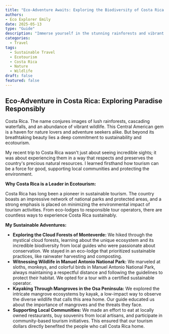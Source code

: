 ```yaml
---
title: "Eco-Adventure Awaits: Exploring the Biodiversity of Costa Rica Sustainably"
authors: 
- Eco Explorer Emily
date: 2025-05-13
type: "Guide"
description: "Immerse yourself in the stunning rainforests and vibrant wildlife of Costa Rica while learning how to travel responsibly and minimize your environmental impact."
categories:
  - Travel
tags:
  - Sustainable Travel
  - Ecotourism
  - Costa Rica
  - Nature
  - Wildlife
draft: false
featured: false
---
```


## Eco-Adventure in Costa Rica: Exploring Paradise Responsibly

Costa Rica. The name conjures images of lush rainforests, cascading waterfalls, and an abundance of vibrant wildlife. This Central American gem is a haven for nature lovers and adventure seekers alike. But beyond its breathtaking beauty lies a deep commitment to sustainability and ecotourism.

My recent trip to Costa Rica wasn't just about seeing incredible sights; it was about experiencing them in a way that respects and preserves the country's precious natural resources. I learned firsthand how tourism can be a force for good, supporting local communities and protecting the environment.

**Why Costa Rica is a Leader in Ecotourism:**

Costa Rica has long been a pioneer in sustainable tourism. The country boasts an impressive network of national parks and protected areas, and a strong emphasis is placed on minimizing the environmental impact of tourism activities. From eco-lodges to responsible tour operators, there are countless ways to experience Costa Rica sustainably.

**My Sustainable Adventures:**

* **Exploring the Cloud Forests of Monteverde:** We hiked through the mystical cloud forests, learning about the unique ecosystem and its incredible biodiversity from local guides who were passionate about conservation. We stayed in an eco-lodge that prioritized sustainable practices, like rainwater harvesting and composting.
* **Witnessing Wildlife in Manuel Antonio National Park:** We marveled at sloths, monkeys, and colorful birds in Manuel Antonio National Park, always maintaining a respectful distance and following the guidelines to protect their habitat. We opted for a tour with a certified sustainable operator.
* **Kayaking Through Mangroves in the Osa Peninsula:** We explored the intricate mangrove ecosystems by kayak, a low-impact way to observe the diverse wildlife that calls this area home. Our guide educated us about the importance of mangroves and the threats they face.
* **Supporting Local Communities:** We made an effort to eat at locally owned restaurants, buy souvenirs from local artisans, and participate in community-based tourism initiatives. This ensured that our tourism dollars directly benefited the people who call Costa Rica home.
